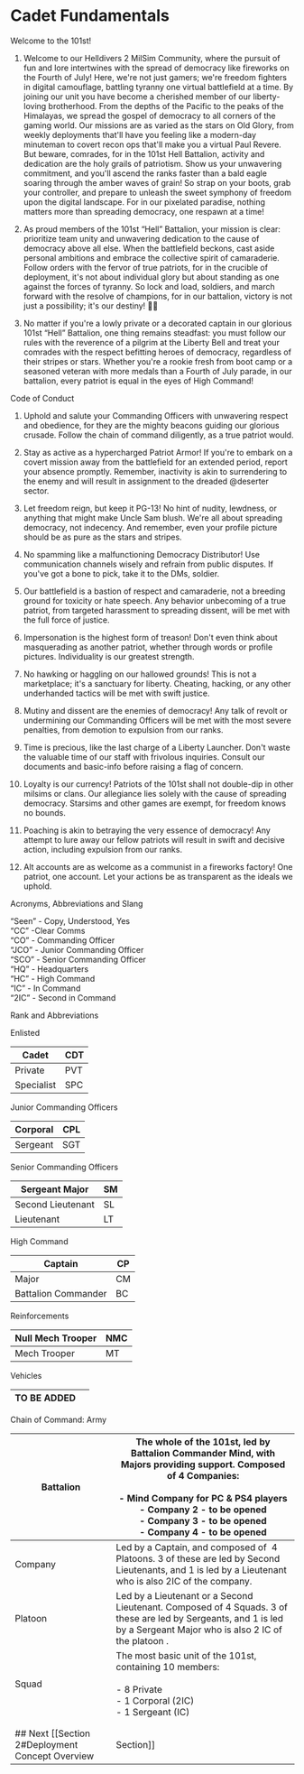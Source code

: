 # Cadet Fundamentals
Welcome to the 101st!
1. Welcome to our Helldivers 2 MilSim Community, where the pursuit of fun and lore intertwines with the spread of democracy like fireworks on the Fourth of July! Here, we're not just gamers; we're freedom fighters in digital camouflage, battling tyranny one virtual battlefield at a time. By joining our unit you have become a cherished member of our liberty-loving brotherhood. From the depths of the Pacific to the peaks of the Himalayas, we spread the gospel of democracy to all corners of the gaming world. Our missions are as varied as the stars on Old Glory, from weekly deployments that'll have you feeling like a modern-day minuteman to covert recon ops that'll make you a virtual Paul Revere. But beware, comrades, for in the 101st Hell Battalion, activity and dedication are the holy grails of patriotism. Show us your unwavering commitment, and you'll ascend the ranks faster than a bald eagle soaring through the amber waves of grain! So strap on your boots, grab your controller, and prepare to unleash the sweet symphony of freedom upon the digital landscape. For in our pixelated paradise, nothing matters more than spreading democracy, one respawn at a time!

2. As proud members of the 101st “Hell” Battalion, your mission is clear: prioritize team unity and unwavering dedication to the cause of democracy above all else. When the battlefield beckons, cast aside personal ambitions and embrace the collective spirit of camaraderie. Follow orders with the fervor of true patriots, for in the crucible of deployment, it's not about individual glory but about standing as one against the forces of tyranny. So lock and load, soldiers, and march forward with the resolve of champions, for in our battalion, victory is not just a possibility; it's our destiny! 🦅🔥

3. No matter if you're a lowly private or a decorated captain in our glorious 101st “Hell” Battalion, one thing remains steadfast: you must follow our rules with the reverence of a pilgrim at the Liberty Bell and treat your comrades with the respect befitting heroes of democracy, regardless of their stripes or stars. Whether you're a rookie fresh from boot camp or a seasoned veteran with more medals than a Fourth of July parade, in our battalion, every patriot is equal in the eyes of High Command!

Code of Conduct

1. Uphold and salute your Commanding Officers with unwavering respect and obedience, for they are the mighty beacons guiding our glorious crusade. Follow the chain of command diligently, as a true patriot would.

2. Stay as active as a hypercharged Patriot Armor! If you're to embark on a covert mission away from the battlefield for an extended period, report your absence promptly. Remember, inactivity is akin to surrendering to the enemy and will result in assignment to the dreaded @deserter sector.

3. Let freedom reign, but keep it PG-13! No hint of nudity, lewdness, or anything that might make Uncle Sam blush. We're all about spreading democracy, not indecency. And remember, even your profile picture should be as pure as the stars and stripes.

4. No spamming like a malfunctioning Democracy Distributor! Use communication channels wisely and refrain from public disputes. If you've got a bone to pick, take it to the DMs, soldier.

5. Our battlefield is a bastion of respect and camaraderie, not a breeding ground for toxicity or hate speech. Any behavior unbecoming of a true patriot, from targeted harassment to spreading dissent, will be met with the full force of justice.

6. Impersonation is the highest form of treason! Don't even think about masquerading as another patriot, whether through words or profile pictures. Individuality is our greatest strength.

7. No hawking or haggling on our hallowed grounds! This is not a marketplace; it's a sanctuary for liberty. Cheating, hacking, or any other underhanded tactics will be met with swift justice.

8. Mutiny and dissent are the enemies of democracy! Any talk of revolt or undermining our Commanding Officers will be met with the most severe penalties, from demotion to expulsion from our ranks.

9. Time is precious, like the last charge of a Liberty Launcher. Don't waste the valuable time of our staff with frivolous inquiries. Consult our documents and basic-info before raising a flag of concern.

10. Loyalty is our currency! Patriots of the 101st shall not double-dip in other milsims or clans. Our allegiance lies solely with the cause of spreading democracy. Starsims and other games are exempt, for freedom knows no bounds.

11. Poaching is akin to betraying the very essence of democracy! Any attempt to lure away our fellow patriots will result in swift and decisive action, including expulsion from our ranks.

12. Alt accounts are as welcome as a communist in a fireworks factory! One patriot, one account. Let your actions be as transparent as the ideals we uphold.

Acronyms, Abbreviations and Slang  
  
“Seen” - Copy, Understood, Yes                                                
“CC” -Clear Comms  
“CO” - Commanding Officer  
“JCO” - Junior Commanding Officer  
“SCO” - Senior Commanding Officer  
“HQ” - Headquarters  
“HC” - High Command  
“IC” - In Command  
“2IC” - Second in Command

Rank and Abbreviations

Enlisted

| Cadet      | CDT |
| ---------- | --- |
| Private    | PVT |
| Specialist | SPC |

Junior Commanding Officers

| Corporal | CPL |
| -------- | --- |
| Sergeant | SGT |

Senior Commanding Officers  

| Sergeant Major    | SM  |
| ----------------- | --- |
| Second Lieutenant | SL  |
| Lieutenant        | LT  |

High Command

| Captain             | CP  |
| ------------------- | --- |
| Major               | CM  |
| Battalion Commander | BC  |

Reinforcements

| Null Mech Trooper | NMC |
| ----------------- | --- |
| Mech Trooper      | MT  |

Vehicles

| TO BE ADDED |     |
| ----------- | --- |
Chain of Command: Army

| Battalion | The whole of the 101st, led by Battalion Commander Mind, with Majors providing support. Composed of 4 Companies:<br><br>- Mind Company for PC & PS4 players<br>- Company 2 - to be opened<br>- Company 3 - to be opened<br>- Company 4 - to be opened |
| --------- | ----------------------------------------------------------------------------------------------------------------------------------------------------------------------------------------------------------------------------------------------------- |
| Company   | Led by a Captain, and composed of  4 Platoons. 3 of these are led by Second Lieutenants, and 1 is led by a Lieutenant who is also 2IC of the company.                                                                                                 |
| Platoon   | Led by a Lieutenant or a Second Lieutenant. Composed of 4 Squads. 3 of these are led by Sergeants, and 1 is led by a Sergeant Major who is also 2 IC of the platoon .                                                                                 |
| Squad     | The most basic unit of the 101st, containing 10 members:<br><br>- 8 Private<br>- 1 Corporal (2IC)<br>- 1 Sergeant (IC)                                                                                                                                |
|           |                                                                                                                                                                                                                                                       |
|           |                                                                                                                                                                                                                                                       |
## Next [[Section 2#Deployment Concept Overview|Section]]

